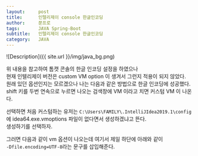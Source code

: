 ```yaml
---
layout:     post
title:      인텔리제이 console 한글인코딩
author:     쭌프로
tags:       JAVA Spring-Boot
subtitle:   인텔리제이 console 한글인코딩
category:   JAVA
---
```


<!-- Start Writing Below in Markdown -->

![Description]({{ site.url }}/img/java_bg.png)

위 내용을 참고하여 톰캣 콘솔의 한글 인코딩 설정을 하였으나 <br/> 
현재 인텔리제이 버전은 custom VM option 이 생겨서 그런지 적용이 되지 않았다. <br/> 
원래 있던 옵션인지는 모르겠으나 나는 다음과 같은 방법으로 한글 인코딩에 성공했다. <br/>
shift 키를 두번 연속으로 누르면 나오는 검색창에 VM 이라고 치면 커스텀 VM 이 나온다. 

선택하면 처음 커스텀하는 유저는 `C:\Users\FAMILY\.IntelliJIdea2019.1\config` 에 idea64.exe.vmoptions 파일이 없다면서 생성하겠냐고 뜬다. <br/> 
생성하기를 선택하자. 

그러면 다음과 같이 vm 옵션이 나오는데 여기서 제일 하단에 아래와 같이 <br/>
`-Dfile.encoding=UTF-8`라는 문구를 삽입해준다.